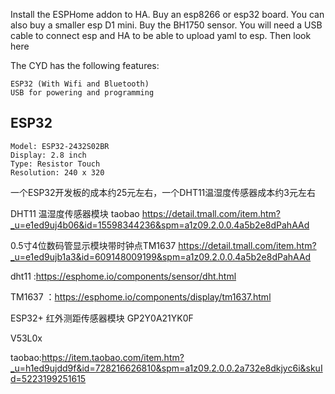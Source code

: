 
Install the ESPHome addon to HA.
Buy an esp8266 or esp32 board. You can also buy a smaller esp D1 mini.
Buy the BH1750 sensor.
You will need a USB cable to connect esp and HA to be able to upload yaml to esp.
Then look here



The CYD has the following features:
~~~
ESP32 (With Wifi and Bluetooth)
USB for powering and programming
~~~

## ESP32
~~~
Model: ESP32-2432S02BR
Display: 2.8 inch
Type: Resistor Touch
Resolution: 240 x 320
~~~


一个ESP32开发板的成本约25元左右，一个DHT11温湿度传感器成本约3元左右

DHT11 温湿度传感器模块  taobao https://detail.tmall.com/item.htm?_u=e1ed9uj4b06&id=15598344236&spm=a1z09.2.0.0.4a5b2e8dPahAAd

0.5寸4位数码管显示模块带时钟点TM1637  https://detail.tmall.com/item.htm?_u=e1ed9ujb1a3&id=609148009199&spm=a1z09.2.0.0.4a5b2e8dPahAAd



dht11 :https://esphome.io/components/sensor/dht.html

TM1637 ：https://esphome.io/components/display/tm1637.html

ESP32+ 红外测距传感器模块 GP2Y0A21YK0F


V53L0x

taobao:https://item.taobao.com/item.htm?_u=h1ed9ujdd9f&id=728216626810&spm=a1z09.2.0.0.2a732e8dkjyc6i&skuId=5223199251615